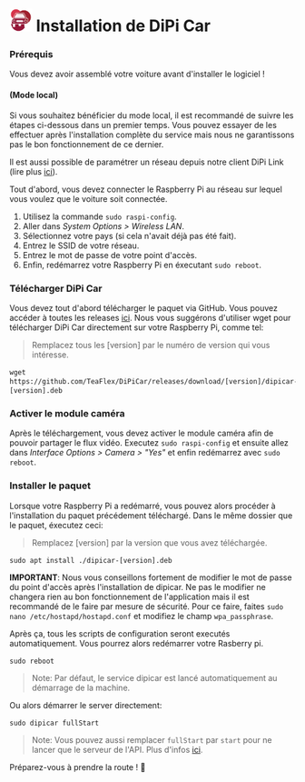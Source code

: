 # <img id="dipicar-icon" src="gitassets/icon.png" width="40" height="40"> Installation de DiPi Car
 
### Prérequis

Vous devez avoir assemblé votre voiture avant d'installer le logiciel !

#### (Mode local)
Si vous souhaitez bénéficier du mode local, il est recommandé de suivre les étapes ci-dessous dans un premier temps. Vous pouvez essayer de les effectuer après l'installation complète du service mais nous ne garantissons pas le bon fonctionnement de ce dernier.

Il est aussi possible de paramétrer un réseau depuis notre client DiPi Link (lire plus [ici](https://dipihub.netlify.app/fr/#/docs/lknetwork)).

Tout d'abord, vous devez connecter le Raspberry Pi au réseau sur lequel vous voulez que le voiture soit connectée.

1. Utilisez la commande `sudo raspi-config`.
2. Aller dans *System Options > Wireless LAN*.
3. Sélectionnez votre pays (si cela n'avait déjà pas été fait).
4. Entrez le SSID de votre réseau.
5. Entrez le mot de passe de votre point d'accès.
6. Enfin, redémarrez votre Raspberry Pi en éxecutant `sudo reboot`.

### Télécharger DiPi Car
Vous devez tout d'abord télécharger le paquet via GitHub. Vous pouvez accéder à toutes les releases [ici](https://github.com/TeaFlex/DiPiCar/releases).
Nous vous suggérons d'utiliser wget pour télécharger DiPi Car directement sur votre Raspberry Pi, comme tel:
> Remplacez tous les [version] par le numéro de version qui vous intéresse.

```
wget https://github.com/TeaFlex/DiPiCar/releases/download/[version]/dipicar-[version].deb
```

### Activer le module caméra
Après le téléchargement, vous devez activer le module caméra afin de pouvoir partager le flux vidéo. Executez `sudo raspi-config` et ensuite allez dans *Interface Options > Camera > "Yes"* et enfin redémarrez avec `sudo reboot`.

### Installer le paquet
Lorsque votre Raspberry Pi a redémarré, vous pouvez alors procéder à l'installation du paquet précédement téléchargé. Dans le même dossier que le paquet, éxecutez ceci:
>Remplacez [version] par la version que vous avez téléchargée.

```
sudo apt install ./dipicar-[version].deb
```

**IMPORTANT**: Nous vous conseillons fortement de modifier le mot de passe du point d'accès après
l'installation de dipicar. Ne pas le modifier ne changera rien au bon fonctionnement de l'application
mais il est recommandé de le faire par mesure de sécurité. Pour ce faire, faites `sudo nano /etc/hostapd/hostapd.conf` et modifiez le champ `wpa_passphrase`.

Après ça, tous les scripts de configuration seront executés automatiquement. Vous pourrez alors redémarrer votre Rasberry pi.

```
sudo reboot
```

> Note: Par défaut, le service dipicar est lancé automatiquement au démarrage de la machine.

Ou alors démarrer le server directement:

```
sudo dipicar fullStart
```

> Note: Vous pouvez aussi remplacer `fullStart` par `start` pour ne lancer que le serveur de l'API. Plus d'infos [ici](https://github.com/TeaFlex/DiPiCar/blob/master/doc/CLI-doc-fr.md).

Préparez-vous à prendre la route ! 🚗
